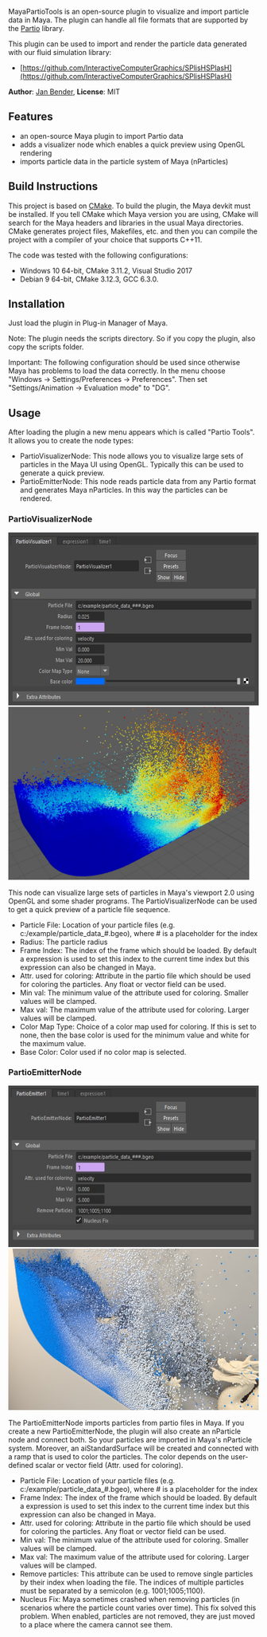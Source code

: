 MayaPartioTools is an open-source plugin to visualize and import particle data in Maya. The plugin can handle all file formats that are supported by the [Partio](https://www.disneyanimation.com/technology/partio.html) library.

This plugin can be used to import and render the particle data generated with our fluid simulation library:
- [https://github.com/InteractiveComputerGraphics/SPlisHSPlasH](https://github.com/InteractiveComputerGraphics/SPlisHSPlasH)

**Author**: [Jan Bender](http://www.interactive-graphics.de), **License**: MIT


## Features

* an open-source Maya plugin to import Partio data
* adds a visualizer node which enables a quick preview using OpenGL rendering
* imports particle data in the particle system of Maya (nParticles)


## Build Instructions

This project is based on [CMake](https://cmake.org/). To build the plugin, the Maya devkit must be installed. If you tell CMake which Maya version you are using, CMake will search for the Maya headers and libraries in the usual Maya directories. CMake generates project files, Makefiles, etc. and then you can compile the project with a compiler of your choice that supports C++11. 

The code was tested with the following configurations:
- Windows 10 64-bit, CMake 3.11.2, Visual Studio 2017
- Debian 9 64-bit, CMake 3.12.3, GCC 6.3.0.


## Installation

Just load the plugin in Plug-in Manager of Maya. 

Note: The plugin needs the scripts directory. So if you copy the plugin, also copy the scripts folder. 

Important: 
The following configuration should be used since otherwise Maya has problems to load the data correctly. In the menu choose "Windows -> Settings/Preferences -> Preferences". Then set "Settings/Animation -> Evaluation mode" to "DG".


## Usage

After loading the plugin a new menu appears which is called "Partio Tools". It allows you to create the node types:

* PartioVisualizerNode: This node allows you to visualize large sets of particles in the Maya UI using OpenGL. Typically this can be used to generate a quick preview. 
* PartioEmitterNode: This node reads particle data from any Partio format and generates Maya nParticles. In this way the particles can be rendered. 


### PartioVisualizerNode

<img src="images/visualizer_gui.jpg" height="347"> <img src="images/visualizer.jpg" height="347">

This node can visualize large sets of particles in Maya's viewport 2.0 using OpenGL and some shader programs. The PartioVisualizerNode can be used to get a quick preview of a particle file sequence.

* Particle File: Location of your particle files (e.g. c:/example/particle_data_#.bgeo), where # is a placeholder for the index
* Radius: The particle radius
* Frame Index: The index of the frame which should be loaded. By default a expression is used to set this index to the current time index but this expression can also be changed in Maya.
* Attr. used for coloring: Attribute in the partio file which should be used for coloring the particles. Any float or vector field can be used.
* Min val: The minimum value of the attribute used for coloring. Smaller values will be clamped.
* Max val: The maximum value of the attribute used for coloring. Larger values will be clamped.
* Color Map Type: Choice of a color map used for coloring. If this is set to none, then the base color is used for the minimum value and white for the maximum value.  
* Base Color: Color used if no color map is selected.



### PartioEmitterNode

<img src="images/emitter_gui.jpg" height="324"> <img src="images/emitter.jpg" height="324">

The PartioEmitterNode imports particles from partio files in Maya. If you create a new PartioEmitterNode, the plugin will also create an nParticle node and connect both. So your particles are imported in Maya's nParticle system. 
Moreover, an aiStandardSurface will be created and connected with a ramp that is used to color the particles. The color depends on the user-defined scalar or vector field (Attr. used for coloring).

* Particle File: Location of your particle files (e.g. c:/example/particle_data_#.bgeo), where # is a placeholder for the index
* Frame Index: The index of the frame which should be loaded. By default a expression is used to set this index to the current time index but this expression can also be changed in Maya.
* Attr. used for coloring: Attribute in the partio file which should be used for coloring the particles. Any float or vector field can be used.
* Min val: The minimum value of the attribute used for coloring. Smaller values will be clamped.
* Max val: The maximum value of the attribute used for coloring. Larger values will be clamped.
* Remove particles: This attribute can be used to remove single particles by their index when loading the file. The indices of multiple particles must be separated by a semicolon (e.g. 1001;1005;1100). 
* Nucleus Fix: Maya sometimes crashed when removing particles (in scenarios where the particle count varies over time). This fix solved this problem. When enabled, particles are not removed, they are just moved to a place where the camera cannot see them.